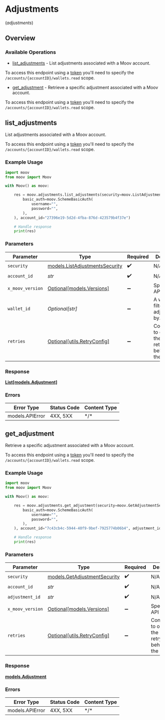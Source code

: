 # Adjustments
(*adjustments*)

## Overview

### Available Operations

* [list_adjustments](#list_adjustments) - List adjustments associated with a Moov account.

To access this endpoint using a [token](https://docs.moov.io/api/authentication/access-tokens/) you'll need 
to specify the `/accounts/{accountID}/wallets.read` scope.
* [get_adjustment](#get_adjustment) - Retrieve a specific adjustment associated with a Moov account.

To access this endpoint using a [token](https://docs.moov.io/api/authentication/access-tokens/) you'll need 
to specify the `/accounts/{accountID}/wallets.read` scope.

## list_adjustments

List adjustments associated with a Moov account.

To access this endpoint using a [token](https://docs.moov.io/api/authentication/access-tokens/) you'll need 
to specify the `/accounts/{accountID}/wallets.read` scope.

### Example Usage

```python
import moov
from moov import Moov

with Moov() as moov:

    res = moov.adjustments.list_adjustments(security=moov.ListAdjustmentsSecurity(
        basic_auth=moov.SchemeBasicAuth(
            username="",
            password="",
        ),
    ), account_id="27396e19-5d2d-4fba-876d-423579b4f37e")

    # Handle response
    print(res)

```

### Parameters

| Parameter                                                                 | Type                                                                      | Required                                                                  | Description                                                               |
| ------------------------------------------------------------------------- | ------------------------------------------------------------------------- | ------------------------------------------------------------------------- | ------------------------------------------------------------------------- |
| `security`                                                                | [models.ListAdjustmentsSecurity](../../models/listadjustmentssecurity.md) | :heavy_check_mark:                                                        | N/A                                                                       |
| `account_id`                                                              | *str*                                                                     | :heavy_check_mark:                                                        | N/A                                                                       |
| `x_moov_version`                                                          | [Optional[models.Versions]](../../models/versions.md)                     | :heavy_minus_sign:                                                        | Specify an API version.                                                   |
| `wallet_id`                                                               | *Optional[str]*                                                           | :heavy_minus_sign:                                                        | A wallet ID to filter adjustments by.                                     |
| `retries`                                                                 | [Optional[utils.RetryConfig]](../../models/utils/retryconfig.md)          | :heavy_minus_sign:                                                        | Configuration to override the default retry behavior of the client.       |

### Response

**[List[models.Adjustment]](../../models/.md)**

### Errors

| Error Type      | Status Code     | Content Type    |
| --------------- | --------------- | --------------- |
| models.APIError | 4XX, 5XX        | \*/\*           |

## get_adjustment

Retrieve a specific adjustment associated with a Moov account.

To access this endpoint using a [token](https://docs.moov.io/api/authentication/access-tokens/) you'll need 
to specify the `/accounts/{accountID}/wallets.read` scope.

### Example Usage

```python
import moov
from moov import Moov

with Moov() as moov:

    res = moov.adjustments.get_adjustment(security=moov.GetAdjustmentSecurity(
        basic_auth=moov.SchemeBasicAuth(
            username="",
            password="",
        ),
    ), account_id="7c43cb4c-5944-40f9-9bef-7925774b06b4", adjustment_id="244e9b18-1d97-4344-8a69-abf3c48078bc")

    # Handle response
    print(res)

```

### Parameters

| Parameter                                                             | Type                                                                  | Required                                                              | Description                                                           |
| --------------------------------------------------------------------- | --------------------------------------------------------------------- | --------------------------------------------------------------------- | --------------------------------------------------------------------- |
| `security`                                                            | [models.GetAdjustmentSecurity](../../models/getadjustmentsecurity.md) | :heavy_check_mark:                                                    | N/A                                                                   |
| `account_id`                                                          | *str*                                                                 | :heavy_check_mark:                                                    | N/A                                                                   |
| `adjustment_id`                                                       | *str*                                                                 | :heavy_check_mark:                                                    | N/A                                                                   |
| `x_moov_version`                                                      | [Optional[models.Versions]](../../models/versions.md)                 | :heavy_minus_sign:                                                    | Specify an API version.                                               |
| `retries`                                                             | [Optional[utils.RetryConfig]](../../models/utils/retryconfig.md)      | :heavy_minus_sign:                                                    | Configuration to override the default retry behavior of the client.   |

### Response

**[models.Adjustment](../../models/adjustment.md)**

### Errors

| Error Type      | Status Code     | Content Type    |
| --------------- | --------------- | --------------- |
| models.APIError | 4XX, 5XX        | \*/\*           |